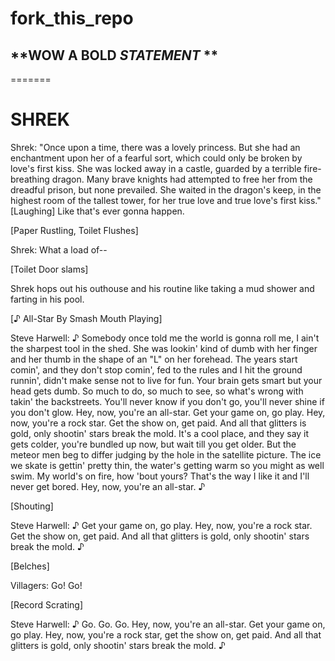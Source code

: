 # fork_this_repo

## **WOW A BOLD *STATEMENT*  **
=======
# SHREK
Shrek:
"Once upon a time, there was a lovely princess. But she had an enchantment upon her of a fearful sort, which could only be broken by love's first kiss. She was locked away in a castle, guarded by a terrible fire-breathing dragon. Many brave knights had attempted to free her from the dreadful prison, but none prevailed. She waited in the dragon's keep, in the highest room of the tallest tower, for her true love and true love's first kiss." [Laughing] Like that's ever gonna happen.

[Paper Rustling, Toilet Flushes]

Shrek:
What a load of--

[Toilet Door slams]

Shrek hops out his outhouse and his routine like taking a mud shower and farting in his pool.

[♪ All-Star By Smash Mouth Playing]

Steve Harwell:
♪ Somebody once told me the world is gonna roll me, I ain't the sharpest tool in the shed. She was lookin' kind of dumb with her finger and her thumb in the shape of an "L" on her forehead. The years start comin', and they don't stop comin', fed to the rules and I hit the ground runnin', didn't make sense not to live for fun. Your brain gets smart but your head gets dumb. So much to do, so much to see, so what's wrong with takin' the backstreets. You'll never know if you don't go, you'll never shine if you don't glow. Hey, now, you're an all-star. Get your game on, go play. Hey, now, you're a rock star. Get the show on, get paid. And all that glitters is gold, only shootin' stars break the mold. It's a cool place, and they say it gets colder, you're bundled up now, but wait till you get older. But the meteor men beg to differ judging by the hole in the satellite picture. The ice we skate is gettin' pretty thin, the water's getting warm so you might as well swim. My world's on fire, how 'bout yours? That's the way I like it and I'll never get bored. Hey, now, you're an all-star. ♪

[Shouting]

Steve Harwell:
♪ Get your game on, go play. Hey, now, you're a rock star. Get the show on, get paid. And all that glitters is gold, only shootin' stars break the mold. ♪

[Belches]

Villagers:
Go! Go!

[Record Scrating]

Steve Harwell:
♪ Go. Go. Go. Hey, now, you're an all-star. Get your game on, go play. Hey, now, you're a rock star, get the show on, get paid. And all that glitters is gold, only shootin' stars break the mold. ♪

